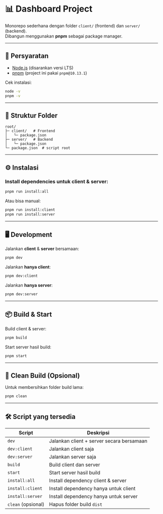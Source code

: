 # 📊 Dashboard Project

Monorepo sederhana dengan folder `client/` (frontend) dan `server/` (backend).  
Dibangun menggunakan **pnpm** sebagai package manager.

---

## 🚀 Persyaratan

- [Node.js](https://nodejs.org/) (disarankan versi LTS)
- [pnpm](https://pnpm.io/) (project ini pakai `pnpm@10.13.1`)

Cek instalasi:

```bash
node -v
pnpm -v
```

---

## 📂 Struktur Folder

```
root/
├─ client/   # Frontend
│   └─ package.json
├─ server/   # Backend
│   └─ package.json
└─ package.json  # script root
```

---

## ⚙️ Instalasi

### Install dependencies untuk client & server:
```bash
pnpm run install:all
```

Atau bisa manual:
```bash
pnpm run install:client
pnpm run install:server
```

---

## 🖥️ Development

Jalankan **client** & **server** bersamaan:
```bash
pnpm dev
```

Jalankan **hanya client**:
```bash
pnpm dev:client
```

Jalankan **hanya server**:
```bash
pnpm dev:server
```

---

## 📦 Build & Start

Build client & server:
```bash
pnpm build
```

Start server hasil build:
```bash
pnpm start
```

---

## 🧹 Clean Build (Opsional)

Untuk membersihkan folder build lama:
```bash
pnpm clean
```

---

## 🛠️ Script yang tersedia

| Script             | Deskripsi                                |
|--------------------|------------------------------------------|
| `dev`              | Jalankan client + server secara bersamaan |
| `dev:client`       | Jalankan client saja                     |
| `dev:server`       | Jalankan server saja                     |
| `build`            | Build client dan server                  |
| `start`            | Start server hasil build                 |
| `install:all`      | Install dependency client & server       |
| `install:client`   | Install dependency hanya untuk client     |
| `install:server`   | Install dependency hanya untuk server     |
| `clean` (opsional) | Hapus folder build `dist`                |
